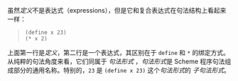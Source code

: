虽然*定义*不是表达式（expressions），但是它和复合表达式在句法结构上看起来一样：

> `(define x 23)` <br/>
> `(* x 2)`

上面第一行是*定义*，第二行是一个表达式，其区别在于 `define` 和 `*` 的绑定方式。 从纯粹的句法角度来看，它们同属于 *句法形式* ，*句法形式*是 Scheme 程序句法组成部分的通用名称。特别的，`23` 是 `(define x 23)` 这个*句法形式*的 *子句法形式*。